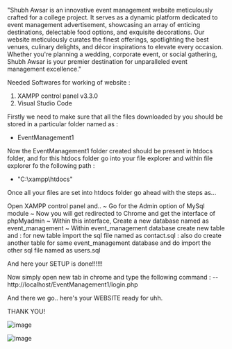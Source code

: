 "Shubh Awsar is an innovative event management website meticulously crafted for a college project. It serves as a dynamic platform dedicated to event management advertisement, showcasing an array of enticing destinations, delectable food options, and exquisite decorations. Our website meticulously curates the finest offerings, spotlighting the best venues, culinary delights, and décor inspirations to elevate every occasion. Whether you're planning a wedding, corporate event, or social gathering, Shubh Awsar is your premier destination for unparalleled event management excellence."


Needed Softwares for working of website :
1) XAMPP control panel v3.3.0
2) Visual Studio Code


Firstly we need to make sure that all the files downloaded by you should be stored in a particular folder named as :
  - EventManagement1

Now the EventManagement1 folder created should be present in htdocs folder, and for this htdocs folder go into your file explorer and within file explorer fo the following path :
  - "C:\xampp\htdocs"

Once all your files are set into htdocs folder go ahead with the steps as...

Open XAMPP control panel and..
~ Go for the Admin option of MySql module
~ Now you will get redirected to Chrome and get the interface of phpMyadmin
~ Within this interface, Create a new database named as event_management
~ Within event_management database create new table and 
  : for new table import the sql file named as contact.sql
  : also do create another table for same event_management database and do import the other sql file named as users.sql
  
And here your SETUP is done!!!!!!

Now simply open new tab in chrome and type the following command :
  -- http://localhost/EventManagement1/login.php

And there we go.. here's your WEBSITE ready for uhh.

THANK YOU!

![image](https://github.com/SakshiTalware098/Shubh-Awsar/assets/100411378/00d5b16d-a7a8-436d-9b2f-026a7d66c59a)

![image](https://github.com/SakshiTalware098/Shubh-Awsar/assets/100411378/1fc2b86a-b75a-4d9e-bc42-170f10f6fb18)
